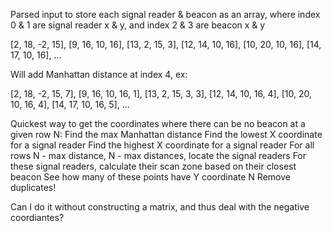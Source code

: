 Parsed input to store each signal reader & beacon as an array, where index 0 & 1 are signal reader x & y, and index 2 & 3 are beacon x & y

[2, 18, -2, 15],
[9, 16, 10, 16],
[13, 2, 15, 3],
[12, 14, 10, 16],
[10, 20, 10, 16],
[14, 17, 10, 16],
...

Will add Manhattan distance at index 4, ex:

[2, 18, -2, 15, 7],
[9, 16, 10, 16, 1],
[13, 2, 15, 3, 3],
[12, 14, 10, 16, 4],
[10, 20, 10, 16, 4],
[14, 17, 10, 16, 5],
...

Quickest way to get the coordinates where there can be no beacon at a given row N:
Find the max Manhattan distance
Find the lowest X coordinate for a signal reader
Find the highest X coordinate for a signal reader
For all rows N - max distance, N - max distances, locate the signal readers
For these signal readers, calculate their scan zone based on their closest beacon
See how many of these points have Y coordinate N
Remove duplicates!

Can I do it without constructing a matrix, and thus deal with the negative coordiantes?
